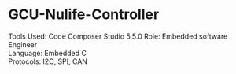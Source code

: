 # GCU-Nulife-Controller
Tools Used: Code Composer Studio 5.5.0 
Role: Embedded software Engineer  
Language: Embedded C  
Protocols: I2C, SPI, CAN
